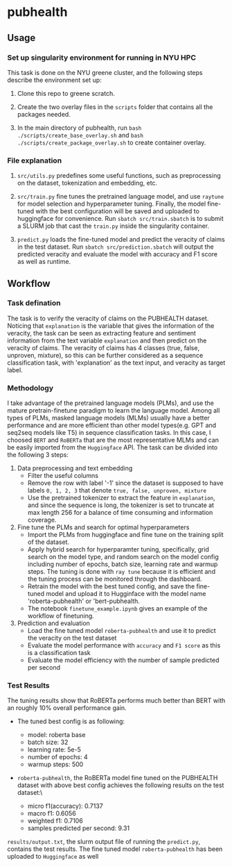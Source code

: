 # pubhealth

## Usage
### Set up singularity environment for running in NYU HPC
This task is done on the NYU greene cluster, and the following steps describe the environment set up:
1. Clone this repo to greene scratch.

2. Create the two overlay files in the `scripts` folder that contains all the packages needed.

3. In the main directory of pubhealth, run `bash ./scripts/create_base_overlay.sh` and `bash ./scripts/create_package_overlay.sh` to create container overlay.

### File explanation
1. `src/utils.py` predefines some useful functions, such as preprocessing on the dataset, tokenization and embedding, etc.

2. `src/train.py` fine tunes the pretrained language model, and use `raytune` for model selection and hyperparameter tuning. Finally, the model fine-tuned with the best configuration will be saved and uploaded to huggingface for convenience. Run `sbatch src/train.sbatch` is to submit a SLURM job that cast the `train.py` inside the singularity container.

3. `predict.py` loads the fine-tuned model and predict the veracity of claims in the test dataset. Run `sbatch src/prediction.sbatch` will output the predicted veracity and evaluate the model with accuracy and F1 score as well as runtime.

## Workflow
### Task defination
The task is to verify the veracity of claims on the PUBHEALTH dataset. Noticing that `explanation` is the variable that gives the information of the veracity, the task can be seen as extracting feature and sentiment information from the text variable `explanation` and then predict on the veracity of claims. The veracity of claims has 4 classes (true, false, unproven, mixture), so this can be further considered as a sequence classification task, with 'explanation' as the text input, and veracity as target label.

### Methodology
I take advantage of the pretrained language models (PLMs), and use the mature pretrain-finetune paradigm to learn the language model. Among all types of PLMs, masked language models (MLMs) usually have a better performance and are more efficient than other model types(e.g. GPT and seq2seq models like T5) in sequence classification tasks. In this case, I choosed `BERT` and `RoBERTa` that are the most representative MLMs and can be easily imported from the `Huggingface` API. The task can be divided into the following 3 steps:
1. Data preprocessing and text embedding
    - Filter the useful columns
    - Remove the row with label '-1' since the dataset is supposed to have labels `0, 1, 2, 3` that denote `true, false, unproven, mixture`
    - Use the pretrained tokenizer to extract the feature in `explanation`, and since the sequence is long, the tokenizer is set to truncate at max length 256 for a balance of time consuming and information coverage.
2. Fine tune the PLMs and search for optimal hyperparameters
    - Import the PLMs from huggingface and fine tune on the training split of the dataset.
    - Apply hybrid search for hyperparamter tuning, specifically, grid search on the model type, and random search on the model config including number of epochs, batch size, learning rate and warmup steps. The tuning is done with `ray tune` because it is efficient and the tuning process can be monitored through the dashboard.
    - Retrain the model with the best tuned config, and save the fine-tuned model and upload it to Hugginface with the model name 'roberta-pubhealth' or 'bert-pubhealth.
    - The notebook `finetune_example.ipynb` gives an example of the workflow of finetuning.
3. Prediction and evaluation
    - Load the fine tuned model `roberta-pubhealth` and use it to predict the veracity on the test dataset
    - Evaluate the model performance  with `accuracy` and `F1 score` as this is a classification task
    - Evaluate the model efficiency with the number of sample predicted per second

### Test Results
The tuning results show that RoBERTa performs much better than BERT with an roughly 10% overall performance gain.

- The tuned best config is as following:
    - model: roberta base
    - batch size: 32
    - learning rate: 5e-5
    - number of epochs: 4
    - warmup steps: 500

- `roberta-pubhealth`, the RoBERTa model fine tuned on the PUBHEALTH dataset with above best config achieves the following results on the test dataset:\
    - micro f1(accuracy): 0.7137
    - macro f1: 0.6056
    - weighted f1: 0.7106
    - samples predicted per second: 9.31 

`results/output.txt`, the slurm output file of running the `predict.py`, contains the test results. The fine tuned model `roberta-pubhealth` has been uploaded to `Huggingface` as well  
